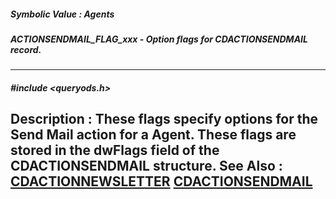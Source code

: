 ##### Symbolic Value : Agents
##### ACTIONSENDMAIL_FLAG_xxx - Option flags for CDACTIONSENDMAIL record.
---
##### #include <queryods.h>
**Description :**
These flags specify options for the Send Mail action for a Agent.  These flags 
are stored in the dwFlags field of the CDACTIONSENDMAIL structure.
**See Also :**
[CDACTIONNEWSLETTER](D:/md_files/CDACTIONNEWSLETTER.md)
[CDACTIONSENDMAIL](D:/md_files/CDACTIONSENDMAIL.md)
---
